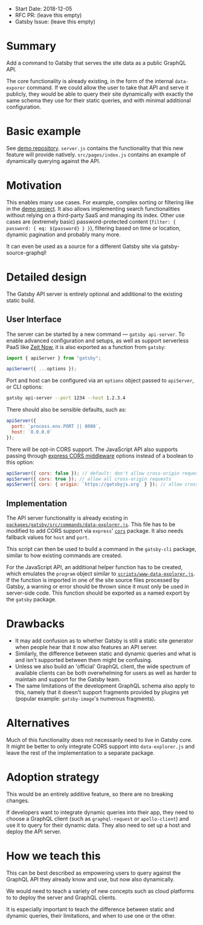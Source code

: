 - Start Date: 2018-12-05
- RFC PR: (leave this empty)
- Gatsby Issue: (leave this empty)

# Summary

Add a command to Gatsby that serves the site data as a public GraphQL API.

The core functionality is already existing, in the form of the internal
`data-exporer` command. If we could allow the user to take that API and serve it
publicly, they would be able to query their site dynamically with exactly the
same schema they use for their static queries, and with minimal additional
configuration.

# Basic example

See [demo repository](https://github.com/jgierer12/gatsby-api-proposal-demo).
`server.js` contains the functionality that this new feature will provide
natively. `src/pages/index.js` contains an example of dynamically querying
against the API.

# Motivation

This enables many use cases. For example, complex sorting or filtering like in
the [demo project](https://gatsby-api-proposal-demo.netlify.com/). It also
allows implementing search functionalities without relying on a third-party SaaS
and managing its index. Other use cases are (extremely basic) password-protected
content (`filter: { password: { eq: ${password} } }`), filtering based on time
or location, dynamic pagination and probably many more.

It can even be used as a source for a different Gatsby site via
gatsby-source-graphql!

# Detailed design

The Gatsby API server is entirely optional and additional to the existing static
build.

## User Interface

The server can be started by a new command &mdash; `gatsby api-server`. To
enable advanced configuration and setups, as well as support serverless PaaS
like [Zeit Now](https://zeit.co/now), it is also exported as a function from
`gatsby`:

```js
import { apiServer } from "gatsby";

apiServer({ ...options });
```

Port and host can be configured via an `options` object passed
to `apiServer`, or CLI options:

```sh
gatsby api-server --port 1234 --host 1.2.3.4
```

There should also be sensible defaults, such as:

```js
apiServer({
  port: `process.env.PORT || 8080`,
  host: `0.0.0.0`
});
```

There will be opt-in CORS support. The JavaScript API also supports passing
through [express CORS middleware](https://github.com/expressjs/cors) options
instead of a boolean to this option:

```js
apiServer({ cors: false }); // default: don't allow cross-origin requests
apiServer({ cors: true }); // allow all cross-origin requests
apiServer({ cors: { origin: `https://gatsbyjs.org` } }); // allow cross-origin requests from https://gatsbyjs.org
```

## Implementation

The API server functionality is already existing in
[`packages/gatsby/src/commands/data-explorer.js`](https://github.com/gatsbyjs/gatsby/blob/master/packages/gatsby/src/commands/data-explorer.js).
This file has to be modified to add CORS support via `express`'
[`cors`](https://www.npmjs.com/package/cors) package. It also needs fallback
values for `host` and `port`.

This script can then be used to build a command in the `gatsby-cli` package,
similar to how existing commands are created.

For the JavaScript API, an additional helper function has to be created, which
emulates the `program` object similar to
[`scripts/www-data-explorer.js`](https://github.com/gatsbyjs/gatsby/blob/master/scripts/www-data-explorer.js).
If the function is imported in one of the site source files processed by Gatsby,
a warning or error should be thrown since it must only be used in server-side
code.
This function should be exported as a named export by the `gatsby` package.

# Drawbacks

- It may add confusion as to whether Gatsby is still a static site generator
  when people hear that it now also features an API server.
- Similarly, the difference between static and dynamic queries and what is and
  isn't supported between them might be confusing.
- Unless we also build an 'official' GraphQL client, the wide spectrum of
  available clients can be both overwhelming for users as well as harder to
  maintain and support for the Gatsby team.
- The same limitations of the development GraphQL schema also apply to this,
  namely that it doesn't support fragments provided by plugins yet (popular
  example: `gatsby-image`'s numerous fragments).

# Alternatives

Much of this functionality does not necessarily need to live in Gatsby core. It
might be better to only integrate CORS support into `data-explorer.js` and leave
the rest of the implementation to a separate package.

# Adoption strategy

This would be an entirely additive feature, so there are no breaking changes.

If developers want to integrate dynamic queries into their app, they need to
choose a GraphQL client (such as `graphql-request` or `apollo-client`) and use
it to query for their dynamic data. They also need to set up a host and deploy
the API server.

# How we teach this

This can be best described as empowering users to query against the GraphQL API
they already know and use, but now also dynamically.

We would need to teach a variety of new concepts such as cloud platforms to
to deploy the server and GraphQL clients.

It is especially important to teach the difference between static and dynamic
queries, their limitations, and when to use one or the other.
